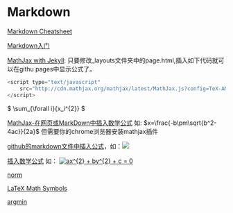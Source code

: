 # Markdown

[Markdown Cheatsheet](https://github.com/adam-p/markdown-here/wiki/Markdown-Cheatsheet)

[Markdown入门](http://metman.info/blog/2013/02/27/markdownru-men/)


[MathJax with Jekyll](http://gastonsanchez.com/visually-enforced/opinion/2014/02/16/Mathjax-with-jekyll/): 只要修改_layouts文件夹中的page.html,插入如下代码就可以在githu pages中显示公式了。
```javascript
<script type="text/javascript"
    src="http://cdn.mathjax.org/mathjax/latest/MathJax.js?config=TeX-AMS-MML_HTMLorMML">
</script>
```
$ \sum_{\forall i}{x_i^{2}} $

[MathJax-在网页或MarkDown中插入数学公式](https://weilai5432.github.io/2017/01/11/MathJax-%E5%9C%A8MarkDown%E4%B8%AD%E6%8F%92%E5%85%A5%E6%95%B0%E5%AD%A6%E5%85%AC%E5%BC%8F/) 如: $x=\frac{-b\pm\sqrt{b^2-4ac}}{2a}$ 但需要你的chrome浏览器安装mathjax插件

[github的markdown文件中插入公式](http://www.wanguanglu.com/2016/07/18/github-markdown-equation/)，如：<img src="http://www.forkosh.com/mathtex.cgi?\Large x=\frac{-b\pm\sqrt{b^2-4ac}}{2a}" style="border:none;">

[插入数学公式](http://www.jianshu.com/p/c169599726e1) 如：
<a href="https://www.codecogs.com/eqnedit.php?latex=ax^{2}&space;&plus;&space;by^{2}&space;&plus;&space;c&space;=&space;0" target="_blank"><img src="https://latex.codecogs.com/gif.latex?ax^{2}&space;&plus;&space;by^{2}&space;&plus;&space;c&space;=&space;0" title="ax^{2} + by^{2} + c = 0" /></a>

[norm](http://www.maths.tcd.ie/~dwilkins/LaTeXPrimer/BracketsNorms.html)

[LaTeX Math Symbols](http://web.ift.uib.no/Teori/KURS/WRK/TeX/symALL.html)

[argmin](http://tex.stackexchange.com/questions/5223/command-for-argmin-or-argmax)


